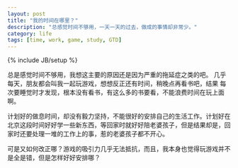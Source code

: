 ```yaml
---
layout: post
title: "我的时间在哪里？"
description: "总感觉时间不够用，一天一天的过去，做成的事情却非常少。"
category: life
tags: [time, work, game, study, GTD]
---
```

{% include JB/setup %}

总是感觉时间不够用，我想这主要的原因还是因为严重的拖延症之类的吧。
几乎每天，朋友都会叫我一起玩游戏，想想反正还有时间，稍晚点再看书吧，结果
每次要睡觉时才发现，根本没有看书，有这么多的书要看，不能浪费时间在玩上面
啊。

计划好的做息时间，却没有毅力坚持，不能很好的安排自己的生活工作。计划好在
北京这段时间好好学一些新东西，等回家时就好好陪老婆孩子，但是结果却是，回
家时还要处理一堆的工作上的事，惹的老婆孩子都不开心。

可是又如何改正哪？游戏的吸引力几乎无法抵抗，而且，我本身也觉得玩游戏并不
是全是错，但是怎样好好安排哪？


